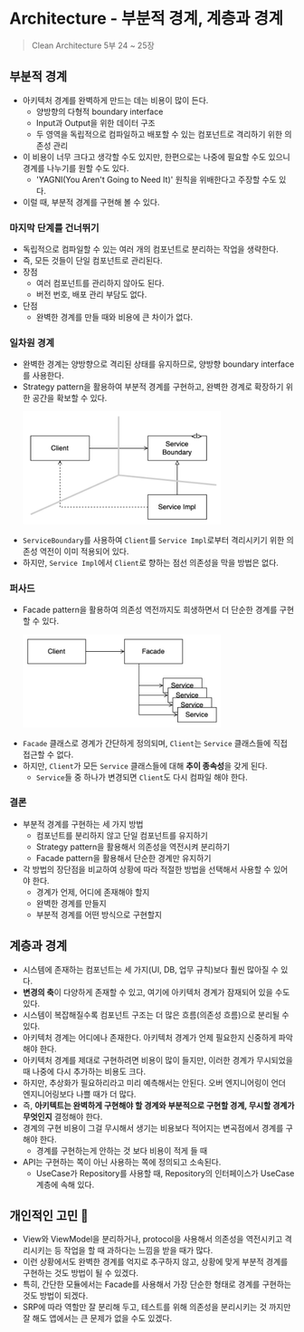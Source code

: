 # Architecture - 부분적 경계, 계층과 경계

> Clean Architecture 5부 24 ~ 25장

## 부분적 경계

- 아키텍처 경계를 완벽하게 만드는 데는 비용이 많이 든다.
    - 양방향의 다형적 boundary interface
    - Input과 Output을 위한 데이터 구조
    - 두 영역을 독립적으로 컴파일하고 배포할 수 있는 컴포넌트로 격리하기 위한 의존성 관리
- 이 비용이 너무 크다고 생각할 수도 있지만, 한편으로는 나중에 필요할 수도 있으니 경계를 나누기를 원할 수도 있다.
    - 'YAGNI(You Aren't Going to Need It)' 원칙을 위배한다고 주장할 수도 있다.
- 이럴 때, 부분적 경계를 구현해 볼 수 있다.

### 마지막 단계를 건너뛰기

- 독립적으로 컴파일할 수 있는 여러 개의 컴포넌트로 분리하는 작업을 생략한다.
- 즉, 모든 것들이 단일 컴포넌트로 관리된다.
- 장점
    - 여러 컴포넌트를 관리하지 않아도 된다.
    - 버전 번호, 배포 관리 부담도 없다.
- 단점
    - 완벽한 경계를 만들 때와 비용에 큰 차이가 없다.

### 일차원 경계

- 완벽한 경계는 양방향으로 격리된 상태를 유지하므로, 양방향 boundary interface를 사용한다.
- Strategy pattern을 활용하여 부분적 경계를 구현하고, 완벽한 경계로 확장하기 위한 공간을 확보할 수 있다.
    <p><img src="img/architecture-partial-boundary-strategy.png" width="350"></p>
- `ServiceBoundary`를 사용하여 `Client`를 `Service Impl`로부터 격리시키기 위한 의존성 역전이 이미 적용되어 있다.
- 하지만, `Service Impl`에서 `Client`로 향하는 점선 의존성을 막을 방법은 없다.

### 퍼사드

- Facade pattern을 활용하여 의존성 역전까지도 희생하면서 더 단순한 경계를 구현할 수 있다.
    <p><img src="img/architecture-partial-boundary-facade.png" width="350"></p>
- `Facade` 클래스로 경계가 간단하게 정의되며, `Client`는 `Service` 클래스들에 직접 접근할 수 없다.
- 하지만, `Client`가 모든 `Service` 클래스들에 대해 **추이 종속성**을 갖게 된다.
    - `Service`들 중 하나가 변경되면 `Client`도 다시 컴파일 해야 한다.

### 결론

- 부분적 경계를 구현하는 세 가지 방법
    - 컴포넌트를 분리하지 않고 단일 컴포넌트를 유지하기
    - Strategy pattern을 활용해서 의존성을 역전시켜 분리하기
    - Facade pattern을 활용해서 단순한 경계만 유지하기
- 각 방법의 장단점을 비교하여 상황에 따라 적절한 방법을 선택해서 사용할 수 있어야 한다.
    - 경계가 언제, 어디에 존재해야 할지
    - 완벽한 경계를 만들지
    - 부분적 경계를 어떤 방식으로 구현할지

## 계층과 경계

- 시스템에 존재하는 컴포넌트는 세 가지(UI, DB, 업무 규칙)보다 훨씬 많아질 수 있다.
- **변경의 축**이 다양하게 존재할 수 있고, 여기에 아키텍처 경계가 잠재되어 있을 수도 있다.
- 시스템이 복잡해질수록 컴포넌트 구조는 더 많은 흐름(의존성 흐름)으로 분리될 수 있다.
- 아키텍처 경계는 어디에나 존재한다. 아키텍처 경계가 언제 필요한지 신중하게 파악해야 한다.
- 아키텍처 경계를 제대로 구현하려면 비용이 많이 들지만, 이러한 경계가 무시되었을 때 나중에 다시 추가하는 비용도 크다.
- 하지만, 추상화가 필요하리라고 미리 예측해서는 안된다. 오버 엔지니어링이 언더 엔지니어링보다 나쁠 때가 더 많다.
- 즉, **아키텍트는 완벽하게 구현해야 할 경계와 부분적으로 구현할 경계, 무시할 경계가 무엇인지** 결정해야 한다.
- 경계의 구현 비용이 그걸 무시해서 생기는 비용보다 적어지는 변곡점에서 경계를 구해야 한다.
    - 경계를 구현하는게 안하는 것 보다 비용이 적게 들 때
- API는 구현하는 쪽이 아닌 사용하는 쪽에 정의되고 소속된다.
    - UseCase가 Repository를 사용할 때, Repository의 인터페이스가 UseCase 계층에 속해 있다.

## 개인적인 고민 🧐

- View와 ViewModel을 분리하거나, protocol을 사용해서 의존성을 역전시키고 격리시키는 등 작업을 할 때 과하다는 느낌을 받을 때가 많다.
- 이런 상황에서도 완벽한 경계를 억지로 추구하지 않고, 상황에 맞게 부분적 경계를 구현하는 것도 방법이 될 수 있겠다.
- 특히, 간단한 모듈에서는 Facade를 사용해서 가장 단순한 형태로 경계를 구현하는 것도 방법이 되겠다.
- SRP에 따라 역할만 잘 분리해 두고, 테스트를 위해 의존성을 분리시키는 것 까지만 잘 해도 앱에서는 큰 문제가 없을 수도 있겠다.
